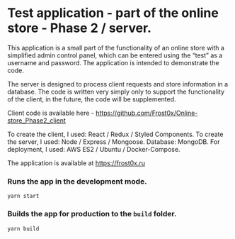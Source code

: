 # Test application - part of the online store - Phase 2 / server.

This application is a small part of the functionality of an online store with a simplified admin control panel, which can be entered using the “test” as a username and password.
The application is intended to demonstrate the code.

The server is designed to process client requests and store information in a database.
The code is written very simply only to support the functionality of the client, in the future, the code will be supplemented.

Client code is available here - https://github.com/Frost0x/Online-store_Phase2_client

To create the client, I used: React / Redux / Styled Components.
To create the server, I used: Node / Express / Mongoose.
Database: MongoDB.
For deployment, I used: AWS ES2 / Ubuntu / Docker-Compose.

The application is available at https://frost0x.ru

### Runs the app in the development mode. 

`yarn start`

### Builds the app for production to the `build` folder.

`yarn build`

